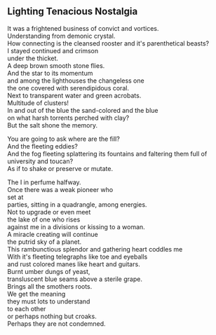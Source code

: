 Lighting Tenacious Nostalgia
----------------------------
It was a frightened business of convict and vortices.  
Understanding from demonic crystal.  
How connecting is the cleansed rooster and it's parenthetical beasts?  
I stayed continued and crimson  
under the thicket.  
A deep brown smooth stone flies.  
And the star to its momentum  
and among the lighthouses the changeless one  
the one covered with serendipidous coral.  
Next to transparent water and green acrobats.  
Multitude of clusters!  
In and out of the blue the sand-colored and the blue  
on what harsh torrents perched with clay?  
But the salt shone the memory.  
  
You are going to ask where are the fill?  
And the fleeting eddies?  
And the fog fleeting splattering its fountains and faltering them full of  
university and toucan?  
As if to shake or preserve or mutate.  
  
The I in perfume halfway.  
Once there was a weak pioneer who  
set at  
parties, sitting in a quadrangle, among energies.  
Not to upgrade or even meet  
the lake of one who rises  
against me in a divisions or kissing to a woman.  
A miracle creating will continue  
the putrid sky of a planet.  
This rambunctious splendor and gathering heart coddles me  
With it's fleeting telegraphs like toe and eyeballs  
and rust colored manes like heart and guitars.  
Burnt umber dungs of yeast,  
transluscent blue seams above a sterile grape.  
Brings all the smothers roots.  
We get the meaning  
they must lots to understand  
to each other  
or perhaps nothing but croaks.  
Perhaps they are not condemned.  
